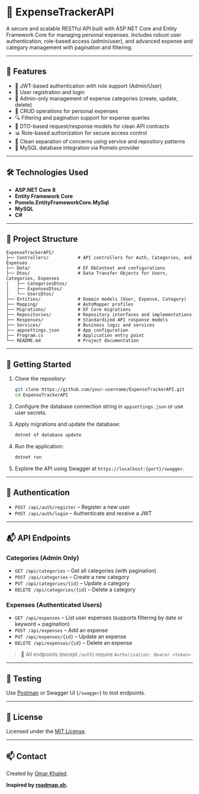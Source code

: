 # 💸 ExpenseTrackerAPI

A secure and scalable RESTful API built with ASP.NET Core and Entity Framework Core for managing personal expenses. Includes robust user authentication, role-based access (admin/user), and advanced expense and category management with pagination and filtering.

---

## 🚀 Features

- 🔐 JWT-based authentication with role support (Admin/User)
- 👥 User registration and login
- 💼 Admin-only management of expense categories (create, update, delete)
- 🧾 CRUD operations for personal expenses
- 🔍 Filtering and pagination support for expense queries
- 🧼 DTO-based request/response models for clean API contracts
- 📊 Role-based authorization for secure access control
- 🧠 Clean separation of concerns using service and repository patterns
- 🐬 MySQL database integration via Pomelo provider

---

## 🛠️ Technologies Used

- **ASP.NET Core 8**
- **Entity Framework Core**
- **Pomelo.EntityFrameworkCore.MySql**
- **MySQL**
- **C#**

---

## 📁 Project Structure

```
ExpenseTrackerAPI/
├── Controllers/           # API controllers for Auth, Categories, and Expenses
├── Data/                  # EF DbContext and configurations
├── Dtos/                  # Data Transfer Objects for Users, Categories, Expenses
│   ├── CategoriesDtos/
│   ├── ExpensesDtos/
│   └── UsersDtos/
├── Entities/              # Domain models (User, Expense, Category)
├── Mapping/               # AutoMapper profiles
├── Migrations/            # EF Core migrations
├── Repositories/          # Repository interfaces and implementations
├── Responses/             # Standardized API response models
├── Services/              # Business logic and services
├── appsettings.json       # App configuration
├── Program.cs             # Application entry point
└── README.md              # Project documentation
```

---

## 🧪 Getting Started

1. Clone the repository:
   ```bash
   git clone https://github.com/your-username/ExpenseTrackerAPI.git
   cd ExpenseTrackerAPI
   ```

2. Configure the database connection string in `appsettings.json` or use user secrets.

3. Apply migrations and update the database:
   ```bash
   dotnet ef database update
   ```

4. Run the application:
   ```bash
   dotnet run
   ```

5. Explore the API using Swagger at `https://localhost:{port}/swagger`.

---

## 🔐 Authentication

- `POST /api/auth/register` – Register a new user
- `POST /api/auth/login` – Authenticate and receive a JWT

---

## 📬 API Endpoints

### Categories (Admin Only)

- `GET /api/categories` – Get all categories (with pagination)
- `POST /api/categories` – Create a new category
- `PUT /api/categories/{id}` – Update a category
- `DELETE /api/categories/{id}` – Delete a category

### Expenses (Authenticated Users)

- `GET /api/expenses` – List user expenses (supports filtering by date or keyword + pagination)
- `POST /api/expenses` – Add an expense
- `PUT /api/expenses/{id}` – Update an expense
- `DELETE /api/expenses/{id}` – Delete an expense

> 🔐 All endpoints (except `/auth`) require `Authorization: Bearer <token>`

---

## 🧪 Testing

Use [Postman](https://www.postman.com/) or Swagger UI (`/swagger`) to test endpoints.

---

## 📄 License

Licensed under the [MIT License](LICENSE).

---

## 📫 Contact

Created by [Omar Khaled](https://github.com/OmarKhaled1504).

**Inspired by [roadmap.sh](https://roadmap.sh/projects/expense-tracker-api).**

